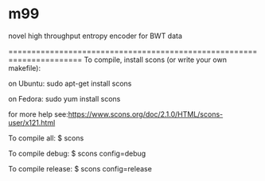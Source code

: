 # m99
novel high throughput entropy encoder for BWT data


======================================================================
To compile, install scons (or write your own makefile):

on Ubuntu: sudo apt-get install scons

on Fedora: sudo yum install scons

for more help see:https://www.scons.org/doc/2.1.0/HTML/scons-user/x121.html



To compile all:
$ scons

To compile debug:
$ scons config=debug

To compile release:
$ scons config=release
